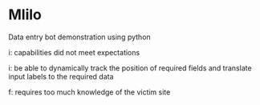 # Mlilo
Data entry bot demonstration using python

i: capabilities did not meet expectations

i: be able to dynamically track the position of required fields and translate input labels to the required data

f: requires too much knowledge of the victim site
